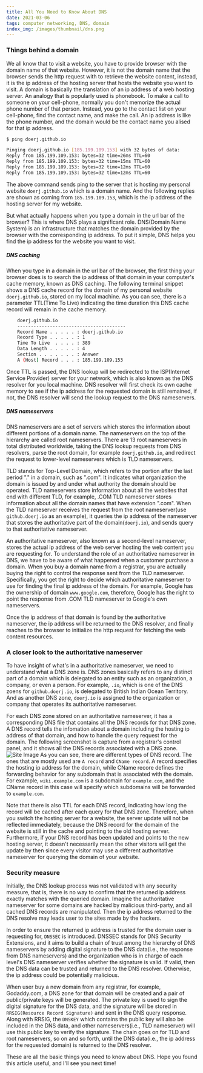 ```yaml
---
title: All You Need to Know About DNS
date: 2021-03-06
tags: computer networking, DNS, domain
index_img: /images/thumbnail/dns.png
---
```

### Things behind a domain 
We all know that to visit a website, you have to provide browser with the domain name of that website. However, it is not the domain name that the browser sends the http request with to retrieve the website content, instead, it is the ip address of the hosting server that hosts the website you want to visit. A domain is basically the translation of an ip address of a web hosting server. An analogy that is popularly used is phonebook. To make a call to someone on your cell-phone, normally you don't memorize the actual phone number of that person. Instead, you go to the contact list on your cell-phone, find the contact name, and make the call. An ip address is like the phone number, and the domain would be the contact name you alised for that ip address. 
```bash
$ ping doerj.github.io

Pinging doerj.github.io [185.199.109.153] with 32 bytes of data:
Reply from 185.199.109.153: bytes=32 time=26ms TTL=60
Reply from 185.199.109.153: bytes=32 time=15ms TTL=60
Reply from 185.199.109.153: bytes=32 time=12ms TTL=60
Reply from 185.199.109.153: bytes=32 time=12ms TTL=60
```  
The above command sends ping to the server that is hosting my personal website `doerj.github.io` which is a domain name. And the following replies are shown as coming from `185.199.109.153`, which is the ip address of the hosting server for my website. 

But what actually happens when you type a domain in the url bar of the browser? This is where DNS plays a significant role. DNS(Domain Name System) is an infrastructure that matches the domain provided by the browser with the corresponding ip address. To put it simple, DNS helps you find the ip address for the website you want to visit. 

##### DNS caching
When you type in a domain in the url bar of the browser, the first thing your browser does is to search the ip address of that domain in your computer's cache memory, known as DNS caching. The following terminal snippet shows a DNS cache record for the domain of my personal website `doerj.github.io`, stored on my local machine. As you can see, there is a parameter TTL(Time To Live) indicating the time duration this DNS cache record will remain in the cache memory. 
```bash
    doerj.github.io
    ----------------------------------------
    Record Name . . . . . : doerj.github.io
    Record Type . . . . . : 1
    Time To Live  . . . . : 389
    Data Length . . . . . : 4
    Section . . . . . . . : Answer
    A (Host) Record . . . : 185.199.109.153
```
Once TTL is passed, the DNS lookup will be redirected to the ISP(Internet Service Provider) server for your network, which is also known as the DNS resolver for you local machine. DNS resolver will first check its own cache memory to see if the ip address for the requested domain is still remained, if not, the DNS resolver will send the lookup request to the DNS nameservers. 

##### DNS nameservers
DNS nameservers are a set of servers which stores the information about different portions of a domain name. The nameservers on the top of the hierarchy are called root nameservers. There are 13 root nameservers in total distributed worldwide, taking the DNS lookup requests from DNS resolvers, parse the root domain, for example `doerj.github.io`, and redirect the request to lower-level nameservers which is TLD nameservers.

TLD stands for Top-Level Domain, which refers to the portion after the last period "." in a domain, such as ".com". It indicates what organization the domain is issued by and under what authority the domain should be operated. TLD nameservers store information about all the websites that end with different TLD, for example, .COM TLD nameserver stores information about all the domain names that have extension ".com". When the TLD nameserver receives the request from the root nameserver(use `github.doerj.io` as an example), it queries the ip address of the nameserver that stores the authoritative part of the domain(`doerj.io`), and sends query to that authoritative nameserver.

An authoritative nameserver, also known as a second-level nameserver, stores the actual ip address of the web server hosting the web content you are requesting for. To understand the role of an authoritative nameserver in DNS, we have to be aware of what happened when a customer purchase a domain. When you buy a domain name from a registrar, you are actually buying the right to control the response sent from the TLD nameserver. Specifically, you get the right to decide which authoritative nameserver to use for finding the final ip address of the domain. For example, Google has the ownership of domain `www.google.com`, therefore, Google has the right to point the response from .COM TLD nameserver to Google's own nameservers.

Once the ip address of that domain is found by the authoritative nameserver, the ip address will be returned to the DNS resolver, and finally reaches to the browser to initialize the http request for fetching the web content resources. 

### A closer look to the authoritative nameserver
To have insight of what's in a authoritative nameserver, we need to understand what a DNS zone is. DNS zones basically refers to any distinct part of a domain which is delegated to an entity such as an organization, a company, or even a person. For example, `.io`, which is one of the DNS zoens for `github.doerj.io`, is delegated to British Indian Ocean Territory. And as another DNS zone, `doerj.io` is assigned to the organization or company that operates its authoritative nameserver. 

For each DNS zone stored on an authoritative nameserver, it has a corresponding DNS file that contains all the DNS records for that DNS zone. A DNS record tells the infomation about a domain including the hosting ip address of that domain, and how to handle the query request for the domain. The following screenshot is capture from a registrar's control panel, and it shows all the DNS records associated with a DNS zone. 
![Site Image](/images/dns/dns-record.png)
As you can see, there are different types of DNS record. The ones that are mostly used are `A record` and `CName record`. A record specifies the hosting ip address for the domain, while CName recore defines the forwarding behavior for any subdomain that is associated with the domain. For example, `wiki.example.com` is a subdomain for `example.com`, and the CName record in this case will specify which subdomains will be forwarded to `example.com`.

Note that there is also TTL for each DNS record, indicating how long the record will be cached after each query for that DNS zone. Therefore, when you switch the hosting server for a website, the server update will not be reflected immediately, because the DNS record for the domain of the website is still in the cache and pointing to the old hosting server. Furthermore, if your DNS record has been updated and points to the new hosting server, it doesn't necessarily mean the other visitors will get the update by then since every visitor may use a different authoritative nameserver for querying the domain of your website. 

### Security measure 
Initially, the DNS lookup process was not validated with any security measure, that is, there is no way to confirm that the returned ip address exactly matches with the queried domain. Imagine the authoritative nameserver for some domains are hacked by malicious third-party, and all cached DNS records are manipulated. Then the ip address returned to the DNS resolve may leads user to the sites made by the hackers. 

In order to ensure the returned ip address is trusted for the domain user is requesting for, `DNSSEC` is introduced. DNSSEC stands for DNS Security Extensions, and it aims to build a chain of trust among the hierarchy of DNS nameservers by adding digital signature to the DNS data(i.e., the response from DNS nameservers) and the organization who is in charge of each level's DNS nameserver verifies whether the signature is valid. If valid, then the DNS data can be trusted and returned to the DNS resolver. Otherwise, the ip address could be potentially malicious. 

When user buy a new domain from any registrar, for example, Godaddy.com, a DNS zone for that domain will be created and a pair of public/private keys will be generated. The private key is used to sign the digital signature for the DNS data, and the signature will be stored in `RRSIG(Resource Record Signature)` and sent in the DNS query response. Along with RRSIG, the `DNSKEY` which contains the public key will also be included in the DNS data, and other nameservers(i.e., TLD nameserver) will use this public key to verify the signature. The chain goes on for TLD and root nameservers, so on and so forth, until the DNS data(i.e., the ip address for the requested domain) is returned to the DNS resolver.

These are all the basic things you need to know about DNS. Hope you found this article useful, and I'll see you next time!


